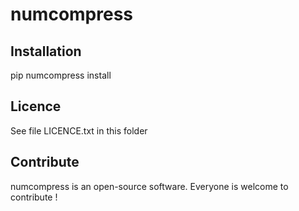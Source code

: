 numcompress
=================


Installation
--------------

pip numcompress install


Licence
--------

See file LICENCE.txt in this folder


Contribute
-----------
numcompress is an open-source software. Everyone is welcome to contribute !
